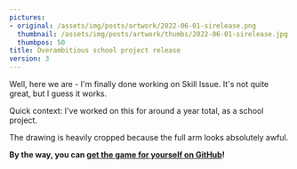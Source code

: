 ```yaml
---
pictures:
- original: /assets/img/posts/artwork/2022-06-01-sirelease.png
  thumbnail: /assets/img/posts/artwork/thumbs/2022-06-01-sirelease.jpg
  thumbpos: 50
title: Overambitious school project release
version: 3
---
```


Well, here we are - I'm finally done working on Skill Issue.
It's not quite great, but I guess it works.

Quick context: I've worked on this for around a year total, as a school project.

The drawing is heavily cropped because the full arm looks absolutely awful.

**By the way, you can [get the game for yourself on GitHub](https://github.com/Driftini/skillissue/releases)!**

